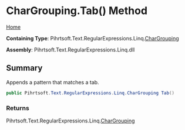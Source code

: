 # CharGrouping\.Tab\(\) Method

[Home](../../../../../../README.md)

**Containing Type**: Pihrtsoft\.Text\.RegularExpressions\.Linq\.[CharGrouping](../README.md)

**Assembly**: Pihrtsoft\.Text\.RegularExpressions\.Linq\.dll

## Summary

Appends a pattern that matches a tab\.

```csharp
public Pihrtsoft.Text.RegularExpressions.Linq.CharGrouping Tab()
```

### Returns

Pihrtsoft\.Text\.RegularExpressions\.Linq\.[CharGrouping](../README.md)

